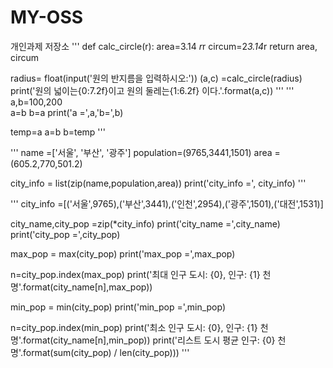 # MY-OSS
개인과제 저장소
'''
def calc_circle(r):
    area=3.14 *r*r
    circum=2*3.14*r
    return area, circum

radius= float(input('원의 반지름을 입력하시오:'))
(a,c) =calc_circle(radius)
print('원의 넓이는{0:7.2f}이고 원의 둘레는{1:6.2f} 이다.'.format(a,c))
'''
'''
a,b=100,200                        
a=b
b=a
print('a =',a,'b=',b)

temp=a
a=b
b=temp
'''

'''
name =['서울', '부산', '광주']
population=(9765,3441,1501)
area = (605.2,770,501.2)

city_info = list(zip(name,population,area))
print('city_info =', city_info)
'''

'''
city_info =[('서울',9765),('부산',3441),('인천',2954),('광주',1501),('대전',1531)]

city_name,city_pop =zip(*city_info)
print('city_name =',city_name)
print('city_pop =',city_pop)

max_pop = max(city_pop)
print('max_pop =',max_pop)

n=city_pop.index(max_pop)
print('최대 인구 도시: {0}, 인구: {1} 천명'.format(city_name[n],max_pop))

min_pop = min(city_pop)
print('min_pop =',min_pop)

n=city_pop.index(min_pop)
print('최소 인구 도시: {0}, 인구: {1} 천명'.format(city_name[n],min_pop))
print('리스트 도시 평균 인구: {0} 천명'.format(sum(city_pop) / len(city_pop)))
'''



